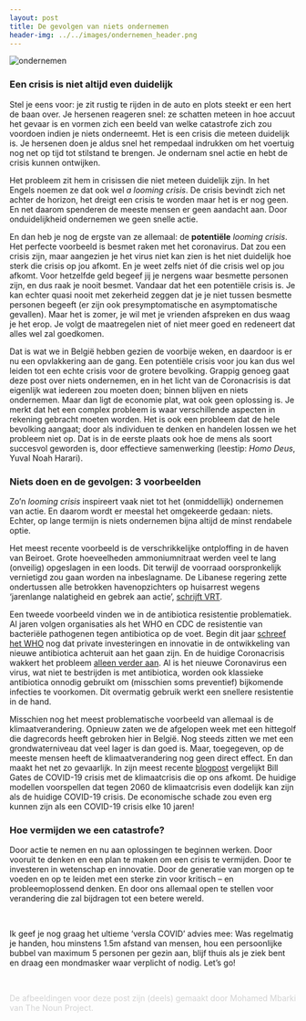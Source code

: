 ```yaml
---
layout: post
title: De gevolgen van niets ondernemen
header-img: ../../images/ondernemen_header.png
---
```


![ondernemen](../../images/ondernemen_1.png)
<br>

### Een crisis is niet altijd even duidelijk
Stel je eens voor: je zit rustig te rijden in de auto en plots steekt er een hert de baan over. Je hersenen reageren snel: ze schatten meteen in hoe accuut het gevaar is en vormen zich een beeld van welke catastrofe zich zou voordoen indien je niets onderneemt. Het is een crisis die meteen duidelijk is. Je hersenen doen je aldus snel het rempedaal indrukken om het voertuig nog net op tijd tot stilstand te brengen. Je ondernam snel actie en hebt de crisis kunnen ontwijken.

Het probleem zit hem in crisissen die niet meteen duidelijk zijn. In het Engels noemen ze dat ook wel <i>a looming crisis</i>. De crisis bevindt zich net achter de horizon, het dreigt een crisis te worden maar het is er nog geen. En net daarom spenderen de meeste mensen er geen aandacht aan. Door onduidelijkheid ondernemen we geen snelle actie.

En dan heb je nog de ergste van ze allemaal: de <b>potentiële</b> <i>looming crisis</i>. Het perfecte voorbeeld is besmet raken met het coronavirus. Dat zou een crisis zijn, maar aangezien je het virus niet kan zien is het niet duidelijk hoe sterk die crisis op jou afkomt. En je weet zelfs niet óf die crisis wel op jou afkomt. Voor hetzelfde geld begeef jij je nergens waar besmette personen zijn, en dus raak je nooit besmet. Vandaar dat het een potentiële crisis is. Je kan echter quasi nooit met zekerheid zeggen dat je je niet tussen besmette personen begeeft (er zijn ook presymptomatische en asymptomatische gevallen). Maar het is zomer, je wil met je vrienden afspreken en dus waag je het erop. Je volgt de maatregelen niet of niet meer goed en redeneert dat alles wel zal goedkomen. 

Dat is wat we in België hebben gezien de voorbije weken, en daardoor is er nu een opvlakkering aan de gang. Een potentiële crisis voor jou kan dus wel leiden tot een echte crisis voor de grotere bevolking. Grappig genoeg gaat deze post over niets ondernemen, en in het licht van de Coronacrisis is dat eigenlijk wat iedereen zou moeten doen; binnen blijven en niets ondernemen. Maar dan ligt de economie plat, wat ook geen oplossing is. Je merkt dat het een complex probleem is waar verschillende aspecten in rekening gebracht moeten worden. Het is ook een probleem dat de hele bevolking aangaat; door  als individuen te denken en handelen lossen we het probleem niet op. Dat is in de eerste plaats ook hoe de mens als soort succesvol geworden is, door effectieve samenwerking (leestip: <i>Homo Deus</i>, Yuval Noah Harari).

### Niets doen en de gevolgen: 3 voorbeelden
Zo’n <i>looming crisis</i> inspireert vaak niet tot het (onmiddellijk) ondernemen van actie. En daarom wordt er meestal het omgekeerde gedaan: niets. Echter, op lange termijn is niets ondernemen bijna altijd de minst rendabele optie.

Het meest recente voorbeeld is de verschrikkelijke ontploffing in de haven van Beiroet. Grote hoeveelheden ammoniumnitraat werden veel te lang (onveilig) opgeslagen in een loods. Dit terwijl de voorraad oorspronkelijk vernietigd zou gaan worden na inbeslagname. De Libanese regering zette ondertussen alle betrokken havenopzichters op huisarrest wegens ‘jarenlange nalatigheid en gebrek aan actie’, [schrijft VRT](https://www.vrt.be/vrtnws/nl/2020/08/06/beiroet-dag-3/).

Een tweede voorbeeld vinden we in de antibiotica resistentie problematiek. Al jaren volgen organisaties als het WHO en CDC de resistentie van bacteriële pathogenen tegen antibiotica op de voet. Begin dit jaar [schreef het WHO](https://www.who.int/news-room/detail/17-01-2020-lack-of-new-antibiotics-threatens-global-efforts-to-contain-drug-resistant-infections) nog dat private investeringen en innovatie in de ontwikkeling van nieuwe antibiotica achteruit aan het gaan zijn. En de huidige Coronacrisis wakkert het probleem [alleen verder aan]( https://www.who.int/bulletin/volumes/98/7/20-268573/en/). Al is het nieuwe Coronavirus een virus, wat niet te bestrijden is met antibiotica, worden ook klassieke antibiotica onnodig gebruikt om (misschien soms preventief) bijkomende infecties te voorkomen. Dit overmatig gebruik werkt een snellere resistentie in de hand.

Misschien nog het meest problematische voorbeeld van allemaal is de klimaatverandering. Opnieuw zaten we de afgelopen week met een hittegolf die dagrecords heeft gebroken hier in België. Nog steeds zitten we met een grondwaterniveau dat veel lager is dan goed is. Maar, toegegeven, op de meeste mensen heeft de klimaatverandering nog geen direct effect. En dan maakt het net zo gevaarlijk. In zijn meest recente [blogpost](https://www.gatesnotes.com/Energy/Climate-and-COVID-19) vergelijkt Bill Gates de COVID-19 crisis met de klimaatcrisis die op ons afkomt. De huidige modellen voorspellen dat tegen 2060 de klimaatcrisis even dodelijk kan zijn als de huidige COVID-19 crisis. De economische schade zou even erg kunnen zijn als een COVID-19 crisis elke 10 jaren!

### Hoe vermijden we een catastrofe?
Door actie te nemen en nu aan oplossingen te beginnen werken. Door vooruit te denken en een plan te maken om een crisis te vermijden. Door te investeren in wetenschap en innovatie. Door de generatie van morgen op te voeden en op te leiden met een sterke zin voor kritisch – en probleemoplossend denken. En door ons allemaal open te stellen voor verandering die zal bijdragen tot een betere wereld.

<br>

Ik geef je nog graag het ultieme ‘versla COVID’ advies mee: Was regelmatig je handen, hou minstens 1.5m afstand van mensen, hou een persoonlijke bubbel van maximum 5 personen per gezin aan, blijf thuis als je ziek bent en draag een mondmasker waar verplicht of nodig. Let’s go!

<br>

<font color='lightgray'>De afbeeldingen voor deze post zijn (deels) gemaakt door Mohamed Mbarki van The Noun Project.</font>
<br>
